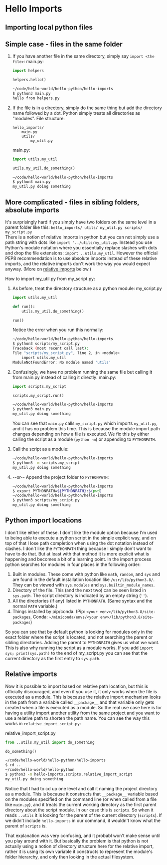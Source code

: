 # Hello Imports
## Importing local python files

## Simple case - files in the same folder

1. If you have another file in the same directory, simply say `import <the file>`:
    main.py:
    ```python
    import helpers

    helpers.hello()
    ```
    ```bash
    ~/code/hello-world/hello-python/hello-imports
    $ python3 main.py 
    hello from helpers.py
    ```
2. If the file is in a directory, simply do the same thing but add the directory name followed by a dot. Python simply treats all directories as "modules".
    File structure:
    ```
    hello_imports/
        main.py
        utils/
            my_util.py
    ```
    main.py:
    ```python
    import utils.my_util

    utils.my_util.do_something()
    ```

    ```bash
    ~/code/hello-world/hello-python/hello-imports
    $ python3 main.py 
    my_util.py doing something
    ```

## More complicated - files in sibling folders, absolute imports

It's surprisingly hard if you simply have two folders on the same level in a parent folder like this:
    ```
        hello_imports/
        utils/
            my_util.py
        scripts/
            my_script.py
    ```    
There is a notion of relative imports in python but you can not simply use a path string with dots like `import "../utils/my_util.py`. Instead you use Python's module notation where you essentially replace slashes with dots and drop the file extensions: `import ..utils.my_util`. However the official PEP8 recommendation is to use absolute imports instead of these relative imports, and the relative imports don't work the way you would expect anyway. (More on [relative imports](#Relative-imports) below.)

How to import my_util.py from my_script.py:
1. As before, treat the directory structure as a python module:
    my_script.py
    ```python
    import utils.my_util

    def run():
        utils.my_util.do_something()

    run()
    ```

    Notice the error when you run this normally:
    ```bash
    ~/code/hello-world/hello-python/hello-imports
    $ python3 scripts/my_script.py 
    Traceback (most recent call last):
    File "scripts/my_script.py", line 2, in <module>
        import utils.my_util
    ModuleNotFoundError: No module named 'utils'
    ```

2. Confusingly, we have no problem running the same file but calling it from main.py instead of calling it directly:
    main.py:
    ```python
    import scripts.my_script

    scripts.my_script.run()
    ```

    ```bash
    ~/code/hello-world/hello-python/hello-imports
    $ python3 main.py 
    my_util.py doing something
    ```

    You can see that `main.py` calls `my_script.py` which imports `my_util.py`, and it has no problem this time. This is because the module import path changes depending on how a file is executed. We fix this by either calling the script as a module (`python -m`) or appending to `PYTHONPATH`.

2. Call the script as a module:
    ```bash
    ~/code/hello-world/hello-python/hello-imports
    $ python3 -m scripts.my_script
    my_util.py doing something
    ```

3. --or-- Append the project folder to `PYTHONPATH`:
    ```bash
    ~/code/hello-world/hello-python/hello-imports
    $ export PYTHONPATH=${PYTHONPATH}:$(pwd)
    ~/code/hello-world/hello-python/hello-imports
    $ python3 scripts/my_script.py 
    my_util.py doing something
    ```

## Python import locations

I don't like either of these. I don't like the module option because I'm used to being able to execute a python script in the simple explicit way, and on top of that I lose path completion when using the dot notation instead of slashes. I don't like the `PYTHONPATH` thing because I simply don't want to have to do that. But at least with that method it is more explicit what is happening and becomes a bit of a learning point. In the import process python searches for modules in four places in the following order:

1. Built in modules. These come with python like `math`, `random`, and `sys` and are found in the default installation location like `/usr/lib/python3.8/`. They can be viewed with `sys.modules` and `sys.builtin_module_names`.
2. Directory of the file. This (and the next two) can be seen listed in `sys.path`. The script directory is indicated by an empty string (`''`).
3. All the directories (if any) listed in `PYTHONPATH`. (Same syntax and the normal `PATH` variable.)
4. Things installed by pip/conda. (Pip: `<your venv>/lib/python3.8/site-packages`, Conda: `~/miniconda/envs/<your env>/lib/python3.8/site-packages`)

So you can see that by default python is looking for modules only in the exact folder where the script is located, and not searching the parent or sibling directories. Adding the parent to `PYTHONPATH` gives us what we want. This is also why running the script as a module works. If you add `import sys; print(sys.path)` to the end of my_script.py you can see that the current directory as the first entry to `sys.path`.

## Relative imports

Now it is possible to import based on relative path location, but this is officially discouraged, and even if you use it, it only works when the file is executed as a module. This is because the relative import mechanism looks in the path from a variable called `__package__` and that variable only gets created when a file is executed as a module. So the real use case here is for having a utility import another utility from the same project and you want to use a relative path to shorten the path name. You can see the way this works in `relative_import_script.py`:

relative_import_script.py
```python
from ..utils.my_util import do_something

do_something()
```

```bash
~/code/hello-world/hello-python/hello-imports
$ cd ..
~/code/hello-world/hello-python
$ python3 -m hello-imports.scripts.relative_import_script
my_util.py doing something
```

Notice that I had to cd up one level and call it naming the project directory as a module. This is because it constructs that `__package__` variable based on the modules specified on the command line (or when called from a file like `main.py`), and it treats the current working directory as the first parent directory about the script module. In our case this is `scripts`. So when it reads `..utils` it is looking for the parent of the current directory (`scripts`). If we didn't include `hello-imports` in our command, it wouldn't know what the parent of `scripts` is. 

That explanation was very confusing, and it probabl won't make sense until you play around with it. But basically the problem is that python is not actually using a notion of directory structure here for the relative import, rather it is using its own variable it constructs to represent the module's folder hierarchy, and only then looking in the actual filesystem.